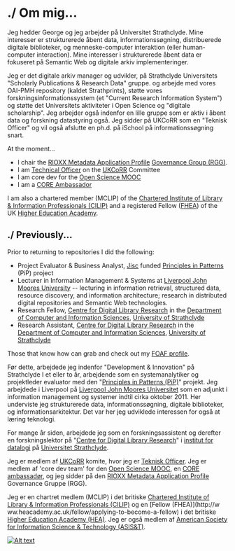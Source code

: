 # ./ Om mig...

Jeg hedder George og jeg arbejder på Universitet Strathclyde. Mine interesser er strukturerede åbent data, informationssøgning, distribuerede digitale biblioteker, og menneske-computer interaktion (eller human-computer interaction). Mine interesser i strukturerede åbent data er fokuseret på Semantic Web og digitale arkiv implementeringer.

Jeg er det digitale arkiv manager og udvikler, på Strathclyde Universitets "Scholarly Publications & Research Data" gruppe. og arbejde med vores OAI-PMH repository (kaldet Strathprints), støtte vores forskningsinformationssystem (et "Current Research Information System") og støtte det Universitets aktiviteter i Open Science og "digitale scholarship". Jeg arbejder også indenfor en lille gruppe som er aktiv i åbent data og forskning datastyring også. Jeg sidder på UKCoRR som en "Teknisk Officer" og vil også afslutte en ph.d. på iSchool på informationssøgning snart.

At the moment...

- I chair the [RIOXX Metadata Application Profile](https://rioxx.net/) [Governance Group (RGG)](http://www.rioxx.net/governance/).
- I am [Technical Officer](http://ukcorr.org/committee/) on the [UKCoRR](http://ukcorr.org/) Committee  
- I am core dev for the [Open Science MOOC](https://opensciencemooc.eu/)
- I am a [CORE Ambassador](https://blog.core.ac.uk/2019/10/16/core-ambassador-george-macgregor/) 

I am also a chartered member (MCLIP) of the [Chartered Institute of Library & Information Professionals (CILIP)](http://www.cilip.org.uk/) and a registered Fellow ([FHEA](http://www.heacademy.ac.uk/fellow/applying-to-become-a-fellow)) of the UK [Higher Education Academy](http://www.heacademy.ac.uk/).  

## ./ Previously...

Prior to returning to repositories I did the following:

- Project Evaluator & Business Analyst, [Jisc](https://www.jisc.ac.uk/) funded [Principles in Patterns](http://www.principlesinpatterns.ac.uk/) (PiP) project
- Lecturer in Information Management & Systems at [Liverpool John Moores University](https://www.ljmu.ac.uk/) -- lecturing in information retrieval, structured data, resource discovery, and information architecture; research in distributed digital repositories and Semantic Web technologies. 
- Research Fellow,  [Centre for Digital Library Research](https://www.strath.ac.uk/cdlr/) in the [Department of Computer and Information Sciences](http://www.strath.ac.uk/cis/), [University of Strathclyde](http://www.strath.ac.uk/)
- Research Assistant,  [Centre for Digital Library Research](https://www.strath.ac.uk/cdlr/) in the [Department of Computer and Information Sciences](http://www.strath.ac.uk/cis/), [University of Strathclyde](http://www.strath.ac.uk/)

Those that know how can grab and check out my [FOAF profile](/george.rdf).

Før dette,  arbejdede jeg indenfor "Development & Innovation" på Strathclyde I  et eller to år, arbejdende som en systemanalytiker og projektleder  evaluator med den "[Principles in Patterns (PiP)](http://www.principlesinpatterns.ac.uk/)" projekt.  Jeg arbejdede i Liverpool på [Liverpool John Moores Universitet](http://www.ljmu.ac.uk/) som en adjunkt i information management og systemer indtil cirka  oktober 2011. Her underviste jeg strukturerede data,  informationssøgning, digitale biblioteker, og informationsarkitektur.  Det var her jeg udviklede interessen for også at læring teknologi.

For mange år siden, arbejdede jeg som en forskningsassistent og derefter en forskningslektor på "[Centre for Digital Library Research](https://www.strath.ac.uk/cdlr/)" i [institut for datalogi](https://www.strath.ac.uk/cis/) på [Universitet Strathclyde](http://www.strath.ac.uk/).

Jeg er medlem af [UKCoRR](http://ukcorr.org/) komite, hvor jeg er [Teknisk Officer](http://ukcorr.org/committee/). Jeg er medlem af 'core dev team' for den [Open Science MOOC](https://opensciencemooc.eu/), en [CORE ambassadør](https://blog.core.ac.uk/2019/10/16/core-ambassador-george-macgregor/), og jeg sidder på den [RIOXX Metadata Application Profile](https://rioxx.net/) Governance Gruppe (RGG).

Jeg er en chartret medlem (MCLIP) i det britiske  [Chartered Institute of Library & Information Professionals (CILIP)](http://www.cilip.org.uk/) og en [Fellow (FHEA)](http://w ww.heacademy.ac.uk/fellow/applying-to-become-a-fellow) i det britiske [Higher Education Academy (HEA)](http://www.heacademy.ac.uk/). Jeg er også medlem af [American Society for Information Science & Technology (ASIS&T)](http://www.asis.org/). 		  	 	

[![Alt text](https://geo-mac.github.io/images/foaf8015.gif)](https://geo-mac.github.io/george.rdf)